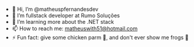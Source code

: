 - 👋 Hi, I’m @matheuspfernandesdev
- 👀 I’m fullstack developer at Rumo Soluções
- 🌱 I’m learning more about the .NET stack
- 📫 How to reach me: matheuswith51@hotmail.com
- ⚡ Fun fact: give some chicken parm 🍛, and don't ever show me frogs 🐸

<!---
matheuspfernandesdev/matheuspfernandesdev is a ✨ special ✨ repository because its `README.md` (this file) appears on your GitHub profile.
You can click the Preview link to take a look at your changes.
--->
